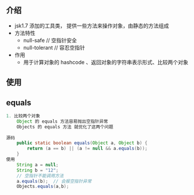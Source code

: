 ## 介绍

* jsk1.7 添加的工具类， 提供一些方法来操作对象，由静态的方法组成
* 方法特性
    *  null-safe  // 空指针安全
    *  null-tolerant // 容忍空指针
* 作用
    * 用于计算对象的 hashcode 、返回对象的字符串表示形式、比较两个对象

## 使用

## equals

```java
1. 比较两个对象
    Object 的 equals 方法容易抛出空指针异常
    Objects 的 equals 方法 就优化了这两个问题
    
源码
    public static boolean equals(Object a, Object b) {
        return (a == b) || (a != null && a.equals(b));
    }
使用
    String a = null;
	String b = "12";
	// 空指针不能调用方法
	a.equals(b);  // 会报空指针异常
	Objects.equals(a,b);
```

